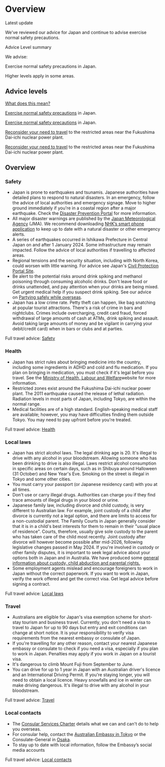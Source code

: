 # Overview

Latest update

We've reviewed our advice for Japan and continue to advise exercise normal safety precautions.

Advice Level summary

We advise:

Exercise normal safety precautions in Japan.

Higher levels apply in some areas.

## Advice levels

[What does this mean?](/before-you-go/travel-advice-explained/)

[Exercise normal safety precautions](https://www.smartraveller.gov.au/consular-services/travel-advice-explained#level1) in Japan.

[Exercise normal safety precautions](https://www.smartraveller.gov.au/consular-services/travel-advice-explained#level1) in Japan.

[Reconsider your need to travel](https://www.smartraveller.gov.au/consular-services/travel-advice-explained#level3) to the restricted areas near the Fukushima Dai-ichi nuclear power plant.

[Reconsider your need to travel](https://www.smartraveller.gov.au/consular-services/travel-advice-explained#level3) to the restricted areas near the Fukushima Dai-ichi nuclear power plant.

## Overview

### Safety

* Japan is prone to earthquakes and tsunamis. Japanese authorities have detailed plans to respond to natural disasters. In an emergency, follow the advice of local authorities and emergency signage. Move to higher ground immediately if you're in a coastal region after a major earthquake. Check the [Disaster Prevention Portal](https://www.mlit.go.jp/river/bousai/olympic/en/helpful03/index.html) for more information.
* All major disaster warnings are published by the [Japan Meteorological Agency](https://www.data.jma.go.jp/multi/index.html?lang=en) (JMA). We recommend downloading [NHK’s smart phone application](https://www3.nhk.or.jp/nhkworld/en/app/) to keep up to date with a natural disaster or other emergency alerts.
* A series of earthquakes occurred in Ishikawa Prefecture in Central Japan on and after 1 January 2024. Some infrastructure may remain impacted. Follow the advice of local authorities if travelling to affected areas.
* Regional tensions and the security situation, including with North Korea, could worsen with little warning. For advice see Japan's [Civil Protection Portal Site](https://www.kokuminhogo.go.jp/en/pc-index_e.html).
* Be alert to the potential risks around drink spiking and methanol poisoning through consuming alcoholic drinks. Don't leave food or drinks unattended, and pay attention when your drinks are being mixed. Get urgent medical help if you suspect drink spiking. See our advice on [Partying safely while overseas](/before-you-go/safety/partying "Partying safely").
* Japan has a low crime rate. Petty theft can happen, like bag snatching at popular tourist attractions. There's a risk of crime in bars and nightclubs. Crimes include overcharging, credit card fraud, forced withdrawal of large amounts of cash at ATMs, drink spiking and assault. Avoid taking large amounts of money and be vigilant in carrying your debit/credit card) when in bars or clubs and at parties.

Full travel advice: [Safety](#safety)

### Health

* Japan has strict rules about bringing medicine into the country, including some ingredients in ADHD and cold and flu medication. If you plan on bringing in medication, you must check if it's legal before you travel. See the [Ministry of Health, Labour and Welfare](https://www.mhlw.go.jp/english/policy/health-medical/pharmaceuticals/01.html)website for more information.
* Restricted zones exist around the Fukushima Dai-ichi nuclear power plant. The 2011 earthquake caused the release of lethal radiation. Radiation levels in most parts of Japan, including Tokyo, are within the normal range.
* Medical facilities are of a high standard. English-speaking medical staff are available; however, you may have difficulties finding them outside Tokyo. You may need to pay upfront before you're treated.

Full travel advice: [Health](#health)

### Local laws

* Japan has strict alcohol laws. The legal drinking age is 20. It's illegal to drive with any alcohol in your bloodstream. Allowing someone who has been drinking to drive is also illegal. Laws restrict alcohol consumption in specific areas on certain days, such as in Shibuya around Halloween (31 October) and New Year's Eve. Smoking on the street is illegal in Tokyo and some other cities.
* You must carry your passport (or Japanese residency card) with you at all times.
* Don't use or carry illegal drugs. Authorities can charge you if they find trace amounts of illegal drugs in your blood or urine.
* Japanese family law, including divorce and child custody, is very different to Australian law. For example, joint custody of a child after divorce is currently not a legal option, and there are limits to access for a non-custodial parent. The Family Courts in Japan generally consider that it is in a child's best interests for them to remain in their "usual place of residence". Courts, therefore, usually give sole custody to the parent who has taken care of the child most recently. Joint custody after divorce will however become possible after mid-2026, following legislative changes passed in May 2024. If you're involved in custody or other family disputes, it is important to seek legal advice about your options both in Japan and in Australia. We have produced some [general information about custody, child abduction and parental rights.](https://japan.embassy.gov.au/tkyo/FamilyLaw.html)
* Some employment agents mislead and encourage foreigners to work in Japan without the correct paperwork. If you want to work in Japan, verify the work offered and get the correct visa. Get legal advice before signing a contract.

Full travel advice: [Local laws](#local-laws)

### Travel

* Australians are eligible for Japan's visa exemption scheme for short-stay tourism and business travel. Currently, you don't need a visa to travel to Japan for up to 90 days but entry and exit conditions can change at short notice. It is your responsibility to verify visa requirements from the nearest embassy or consulate of Japan.
* If you're travelling for any other reason, contact your nearest Japanese embassy or consulate to check if you need a visa, especially if you plan to work in Japan. Penalties may apply if you work in Japan on a tourist visa.
* It's dangerous to climb Mount Fuji from September to June.
* You can drive for up to 1 year in Japan with an Australian driver's licence and an International Driving Permit. If you're staying longer, you will need to obtain a local licence. Heavy snowfalls and ice in winter can make driving dangerous. It's illegal to drive with any alcohol in your bloodstream.

Full travel advice: [Travel](#travel)

### Local contacts

* The [Consular Services Charter](/consular-services/consular-services-charter "Consular Services Charter") details what we can and can't do to help you overseas.
* For consular help, contact the [Australian Embassy in Tokyo](http://japan.embassy.gov.au/tkyo/home.html) or the Consulate-General in [Osaka](http://japan.embassy.gov.au/tkyo/location_osaka.html).
* To stay up to date with local information, follow the Embassy’s social media accounts

Full travel advice: [Local contacts](#local-contacts)
